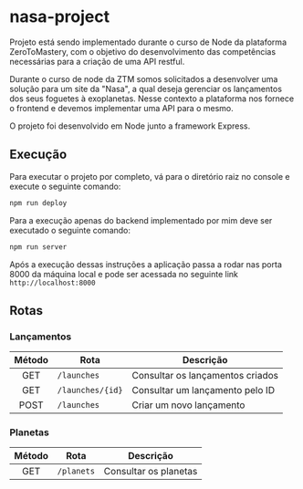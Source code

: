 # nasa-project
Projeto está sendo implementado durante o curso de Node da plataforma ZeroToMastery, com o objetivo do desenvolvimento das competências necessárias para a criação de uma API restful. 

Durante o curso de node da ZTM somos solicitados a desenvolver uma solução para um site da "Nasa", a qual deseja gerenciar os lançamentos dos seus foguetes à exoplanetas. Nesse contexto a plataforma nos fornece o frontend e devemos implementar uma API para o mesmo.

O projeto foi desenvolvido em Node junto a framework Express.


## Execução

Para executar o projeto por completo, vá para o diretório raiz no console e execute o seguinte comando:

``` cmd
npm run deploy
```

Para a execução apenas do backend implementado por mim deve ser executado o seguinte comando:

``` cmd
npm run server
```

Após a execução dessas instruções a aplicação passa a rodar nas porta 8000 da máquina local e pode ser acessada no seguinte link ```http://localhost:8000```

## Rotas

### Lançamentos

| Método | Rota                          | Descrição                             |
| :----: | ----------------------------- | ------------------------------------- |
|  GET   | `/launches`               | Consultar os lançamentos criados     |
|  GET   | `/launches/{id}`          | Consultar um lançamento pelo ID        |
|  POST  | `/launches`               | Criar um novo lançamento              |


### Planetas


| Método | Rota                          | Descrição                             |
| :----: | ----------------------------- | ------------------------------------- |
|  GET   | `/planets`               | Consultar os planetas  |



